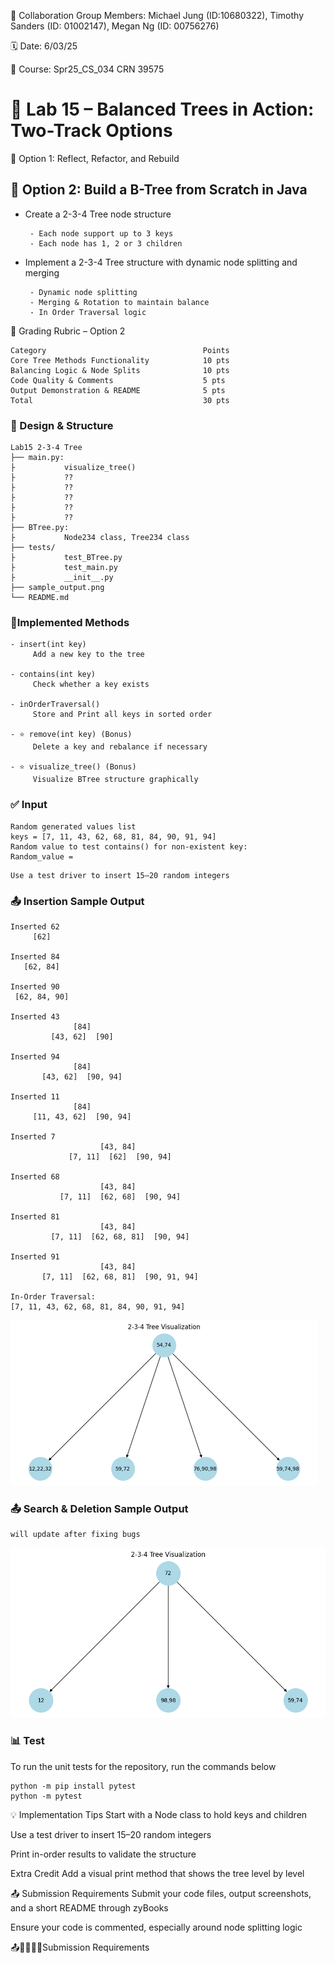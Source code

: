 💬 Collaboration Group Members: Michael Jung (ID:10680322), Timothy Sanders (ID: 01002147), Megan Ng (ID: 00756276)

🗓 Date: 6/03/25

📌 Course: Spr25_CS_034 CRN 39575

# 🌳 Lab 15 – Balanced Trees in Action: Two-Track Options

🔧 Option 1: Reflect, Refactor, and Rebuild

## 🧪 Option 2: Build a B-Tree from Scratch in Java

- Create a 2-3-4 Tree node structure
  
       - Each node support up to 3 keys
       - Each node has 1, 2 or 3 children
- Implement a 2-3-4 Tree structure with dynamic node splitting and merging
  
       - Dynamic node splitting
       - Merging & Rotation to maintain balance
       - In Order Traversal logic


🧾 Grading Rubric – Option 2
```
Category	                               Points
Core Tree Methods Functionality	           10 pts
Balancing Logic & Node Splits	           10 pts
Code Quality & Comments	                   5 pts
Output Demonstration & README	           5 pts
Total	                                   30 pts
```
### 🧠 Design & Structure
```
Lab15 2-3-4 Tree
├── main.py:
├           visualize_tree()
├           ??
├           ??
├           ??
├           ??
├           ??
├── BTree.py: 
├           Node234 class, Tree234 class
├── tests/
├           test_BTree.py
├           test_main.py
├           __init__.py  
├── sample_output.png
└── README.md
```
### 🔨Implemented Methods
```
- insert(int key)
     Add a new key to the tree

- contains(int key)
     Check whether a key exists

- inOrderTraversal()
     Store and Print all keys in sorted order

- ⭐ remove(int key) (Bonus)
     Delete a key and rebalance if necessary

- ⭐ visualize_tree() (Bonus)
     Visualize BTree structure graphically
```
### ✅ Input
```
Random generated values list
keys = [7, 11, 43, 62, 68, 81, 84, 90, 91, 94]
Random value to test contains() for non-existent key:
Random_value = 
```
```
Use a test driver to insert 15–20 random integers
```

### 📤 Insertion Sample Output
```
Inserted 62
     [62]

Inserted 84
   [62, 84]

Inserted 90
 [62, 84, 90]

Inserted 43
              [84]
         [43, 62]  [90]

Inserted 94
              [84]
       [43, 62]  [90, 94]

Inserted 11
              [84]
     [11, 43, 62]  [90, 94]

Inserted 7
                    [43, 84]
             [7, 11]  [62]  [90, 94]

Inserted 68
                    [43, 84]
           [7, 11]  [62, 68]  [90, 94]

Inserted 81
                    [43, 84]
         [7, 11]  [62, 68, 81]  [90, 94]

Inserted 91
                    [43, 84]
       [7, 11]  [62, 68, 81]  [90, 91, 94]

In-Order Traversal:
[7, 11, 43, 62, 68, 81, 84, 90, 91, 94]
```
![Sample Output](sample_output_01.png)

### 📤 Search & Deletion Sample Output
```
will update after fixing bugs
```
![Sample Output](sample_output_02.png)

### 📊 Test
To run the unit tests for the repository, run the commands below
```
python -m pip install pytest
python -m pytest
```

💡 Implementation Tips
Start with a Node class to hold keys and children

Use a test driver to insert 15–20 random integers

Print in-order results to validate the structure

 Extra Credit
Add a visual print method that shows the tree level by level

📤 Submission Requirements
Submit your code files, output screenshots, and a short README through zyBooks

Ensure your code is commented, especially around node splitting logic

📤🧾✅✅✅Submission Requirements


